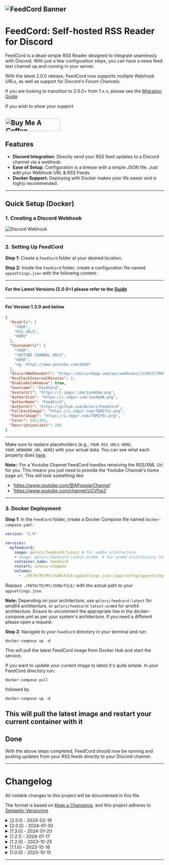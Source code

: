 ﻿
![FeedCord Banner](https://github.com/Qolors/FeedCord/blob/master/FeedCord/docs/images/FeedCord.png)
---

# FeedCord: Self-hosted RSS Reader for Discord

FeedCord is a dead-simple RSS Reader designed to integrate seamlessly with Discord. With just a few configuration steps, you can have a news feed text channel up and running in your server.

With the latest 2.0.0 release, FeedCord now supports multiple Webhook URLs, as well as support for Discord's Forum Channels.

If you are looking to transition to 2.0.0+ from 1.x.x, please see the [Migration Guide](https://github.com/Qolors/FeedCord/blob/master/FeedCord/docs/feedcord_2_x_x.md)

If you wish to show your support

<a href="https://www.buymeacoffee.com/Qolors" target="_blank"><img src="https://cdn.buymeacoffee.com/buttons/default-orange.png" alt="Buy Me A Coffee" height="41" width="174"></a>
---

## Features

- **Discord Integration:** Directly send your RSS feed updates to a Discord channel via a webhook.
- **Ease of Setup:** Configuration is a breeze with a simple JSON file. Just add your Webhook URL & RSS Feeds.
- **Docker Support:** Deploying with Docker makes your life easier and is highly recommended.

---

## Quick Setup (Docker)

### 1. Creating a Discord Webhook

![Discord Webhook](https://github.com/Qolors/FeedCord/blob/master/FeedCord/docs/images/webhooks.png)

---

### 2. Setting Up FeedCord

**Step 1:** Create a `FeedCord` folder at your desired location.

**Step 2:** Inside the `FeedCord` folder, create a configuration file named `appsettings.json` with the following content:

---
#### For the Latest Versions (2.0.0+) please refer to the [Guide](https://github.com/Qolors/FeedCord/blob/master/FeedCord/docs/feedcord_2_x_x.md)
---
#### For Version 1.3.0 and below

```json
{
  "RssUrls": [
    "YOUR",
    "RSS URLS",
    "HERE"
  ],
  "YoutubeUrls": [
    "YOUR",
    "YOUTUBE CHANNEL URLS",
    "HERE",
    "eg. https://www.youtube.com/@IGN"
  ],
  "DiscordWebhookUrl": "https://discordapp.com/api/webhooks/1139357708546478200/ncB3dshJOPkQhthwOFQibeNt6YI-1_DiFbg0B3ZecfxchnbCGQNdG-m3PxqDdDSvt5Kk",
  "RssCheckIntervalMinutes": 3,
  "EnableAutoRemove": true,
  "Username": "FeedCord",
  "AvatarUrl": "https://i.imgur.com/1asmEAA.png",
  "AuthorIcon": "https://i.imgur.com/1asmEAA.png",
  "AuthorName": "FeedCord",
  "AuthorUrl": "https://github.com/Qolors/FeedCord",
  "FallbackImage": "https://i.imgur.com/f8M2Y5s.png",
  "FooterImage": "https://i.imgur.com/f8M2Y5s.png",
  "Color": 8411391,
  "DescriptionLimit": 200
}
```
---
Make sure to replace placeholders (e.g., `YOUR RSS URLS HERE`, `YOUR_WEBHOOK_URL_HERE`) with your actual data.
You can see what each property does [here](https://github.com/Qolors/FeedCord/blob/master/FeedCord/docs/reference.md).

**Note:**: For a Youtube Channel FeedCord handles retreiving the RSS/XML Url for you. This means you just need to provide the Youtube Channel's home page url. This will look something like:
- 'https://www.youtube.com/@APopularChannel'
- 'https://www.youtube.com/channel/UCVfiai2'

---

### 3. Docker Deployment

**Step 1:** In the `FeedCord` folder, create a Docker Compose file named `docker-compose.yaml`:

```yaml
version: "3.9"

services:
  myfeedcord:
    image: qolors/feedcord:latest # for amd64 architecture
    # image: qolors/feedcord:latest-arm64  # For arm64 architecture (Uncomment this line and comment the above if using arm64)
    container_name: FeedCord
    restart: unless-stopped
    volumes:
      - ./PATH/TO/MY/JSON/FILE/appsettings.json:/app/config/appsettings.json
```

Replace `./PATH/TO/MY/JSON/FILE/` with the actual path to your `appsettings.json`.

**Note:** Depending on your architecture, use `qolors/feedcord:latest` for amd64 architecture, or `qolors/feedcord:latest-arm64` for arm64 architecture. Ensure to uncomment the appropriate line in the docker-compose.yml as per your system's architecture. If you need a different please open a request.

**Step 2:** Navigate to your `FeedCord` directory in your terminal and run:

```
docker-compose up -d
```

This will pull the latest FeedCord image from Docker Hub and start the service.

If you want to update your current image to latest it's quite simple. In your FeedCord directory run:
```
docker-compose pull
```
followed by
```
docker-compose up -d
```
This will pull the latest image and restart your current container with it
---

## Done

With the above steps completed, FeedCord should now be running and posting updates from your RSS feeds directly to your Discord channel.

---

# Changelog

All notable changes to this project will be documented in this file.

The format is based on [Keep a Changelog](https://keepachangelog.com/en/1.0.0/),
and this project adheres to [Semantic Versioning](https://semver.org/spec/v2.0.0.html).

<details>
  <summary>[2.0.1] - 2024-02-19</summary>

  ### Added

  - Added Support for Reddit Feed & Better Atom Parsing Feeds

</details>

<details>
  <summary>[2.0.0] - 2024-01-30</summary>

  ### Added

  - Added Support for Multiple Webhook Urls & Configurations
  - Added Support for Discord's Forum Channels
  
  ### Changed

  - Configuration File formatting has changed to support multiple Webhook URLs
  - Slight improvements to Logging
  - Some Configuration properties are now optional rather than required

</details>


<details>
  <summary>[1.3.0] - 2024-01-20</summary>

  ### Added

  - Added Description Length Configuration

  ### Changed

  - Improved RSS & ATOM Parsing with implementing [FeedReader](https://github.com/arminreiter/FeedReader) library

  ### Fixed

  - RSS/ATOM Feeds returning errors because of parsing issues

</details>


<details>
  <summary>[1.2.1] - 2024-01-17</summary>

  ### Changed

  - Made Youtube URLs an optional addition rather than required

</details>

<details>
  <summary>[1.2.0] - 2023-10-25</summary>
  
  ### Added

  - Added Support for Youtube Channel Feeds in configuration file.
  - Added an optional Auto Remove option in configuration file for bad URL Feeds to get booted out of the list after multiple failed attempts.

  ### Changed

  - Improved container logging messages for better readability.

  ### Fixed

  - Color setting in configuration now properly works for the embed message
  - Fixed the handling of errors and removed from logging to reduce spam.
  - Fixed a known logging index error.

</details>

<details>
  <summary>[1.1.0] - 2023-10-16</summary>
  
  ### Added

  - Broke up `RssProcessorService` class to follow SOLID principles, adding a new service class `OpenGraphService` to handle meta tags.
  - Added `Helper` namespace & `StringHelper` class, which includes the `StripTags` method for potential reuse and improved organization.

  ### Changed

  - Enhanced the RSS feed background service for more efficient feed checks, reducing chances of delays.
  - Customized the `HttpClient` to set default request headers, ensuring better compatibility with certain RSS feeds.
  - Refined feed processing logic to include concurrent processing, beneficial for users with a large number of RSS feeds.
  - ReadMe to show this change log and multiple OS images.

  ### Fixed

  - Improved RSS feed initialization, ensuring only valid feeds are added to the tracking list.
  - Overhauled logs to not contain as much spam and allow for better readability.

</details>

<details>
  <summary>[1.0.0] - 2023-10-15</summary>
  
  ### Added
  - Initial Project Release

</details>


---
